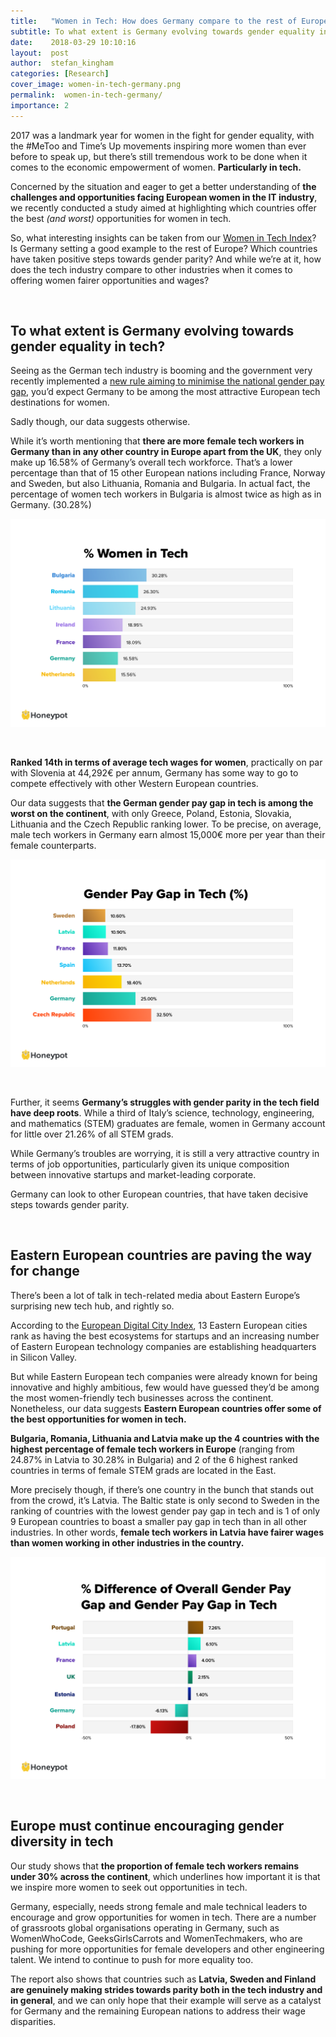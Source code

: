 ```yaml
---
title:   "Women in Tech: How does Germany compare to the rest of Europe?"
subtitle: To what extent is Germany evolving towards gender equality in tech? Which other European countries have taken positive steps towards gender parity? Today we'll be taking a closer look at data from the Woman in Tech Index 2018.
date:    2018-03-29 10:10:16
layout:  post
author:  stefan_kingham
categories: [Research]
cover_image: women-in-tech-germany.png
permalink:  women-in-tech-germany/
importance: 2
---
```


2017 was a landmark year for women in the fight for gender equality, with the #MeToo and Time’s Up movements inspiring more women than ever before to speak up, but there’s still tremendous work to be done when it comes to the economic empowerment of women. **Particularly in tech.**

<!--more-->

Concerned by the situation and eager to get a better understanding of **the challenges and opportunities facing European women in the IT industry**, we recently conducted a study aimed at highlighting which countries offer the best *(and worst)* opportunities for women in tech.

So, what interesting insights can be taken from our [Women in Tech Index](https://www.honeypot.io/women-in-tech-2018/)? Is Germany setting a good example to the rest of Europe? Which countries have taken positive steps towards gender parity? And while we’re at it, how does the tech industry compare to other industries when it comes to offering women fairer opportunities and wages?

<br />

## To what extent is Germany evolving towards gender equality in tech?
   
Seeing as the German tech industry is booming and the government very recently implemented a [new rule aiming to minimise the national gender pay gap](https://www.thelocal.de/20180112/germany-tackles-gender-pay-gap), you’d expect Germany to be among the most attractive European tech destinations for women.   

Sadly though, our data suggests otherwise.

While it’s worth mentioning that **there are more female tech workers in Germany than in any other country in Europe apart from the UK**, they only make up 16.58% of Germany’s overall tech workforce. That’s a lower percentage than that of 15 other European nations including France, Norway and Sweden, but also Lithuania, Romania and Bulgaria.  In actual fact, the percentage of women tech workers in Bulgaria is almost twice as high as in Germany. (30.28%)

![Percentage of Women in Tech](/assets/images/Percentage-of-Women-In-Tech-Graph.png)

<br />

**Ranked 14th in terms of average tech wages for women**, practically on par with Slovenia at 44,292€ per annum, Germany has some way to go to compete effectively with other Western European countries.

Our data suggests that **the German gender pay gap in tech is among the worst on the continent**, with only Greece, Poland, Estonia, Slovakia, Lithuania and the Czech Republic ranking lower. To be precise, on average, male tech workers in Germany earn almost 15,000€ more per year than their female counterparts.

![Gender Pay Gap in Tech](/assets/images/Gender-Pay-Gap-in-Tech-Graph.png)

<br />

Further, it seems **Germany’s struggles with gender parity in the tech field have deep roots**. While a third of Italy’s science, technology, engineering, and mathematics (STEM) graduates are female, women in Germany account for little over 21.26% of all STEM grads.

While Germany’s troubles are worrying, it is still a very attractive country in terms of job opportunities, particularly given its unique composition between innovative startups and market-leading corporate.

Germany can look to other European countries, that have taken decisive steps towards gender parity.

<br />

## Eastern European countries are paving the way for change

There’s been a lot of talk in tech-related media about Eastern Europe’s surprising new tech hub, and rightly so.

According to the [European Digital City Index](https://digitalcityindex.eu), 13 Eastern European cities rank as having the best ecosystems for startups and an increasing number of Eastern European technology companies are establishing headquarters in Silicon Valley.

But while Eastern European tech companies were already known for being innovative and highly ambitious, few would have guessed they’d be among the most women-friendly tech businesses across the continent. Nonetheless, our data suggests **Eastern European countries offer some of the best opportunities for women in tech.**

**Bulgaria, Romania, Lithuania and Latvia make up the 4 countries with the highest percentage of female tech workers in Europe** (ranging from 24.87% in Latvia to 30.28% in Bulgaria) and 2 of the 6 highest ranked countries in terms of female STEM grads are located in the East.

More precisely though, if there’s one country in the bunch that stands out from the crowd, it’s Latvia. The Baltic state is only second to Sweden in the ranking of countries with the lowest gender pay gap in tech and is 1 of only 9 European countries to boast a smaller pay gap in tech than in all other industries. In other words, **female tech workers in Latvia have fairer wages than women working in other industries in the country.**

![Difference Tech/Overall Gender Pay Gap Graph](/assets/images/1Difference-Tech-and-Overall-Gender-Pay-Gap-Graph.png)

<br />

## Europe must continue encouraging gender diversity in tech

Our study shows that **the proportion of female tech workers remains under 30% across the continent**, which underlines how important it is that we inspire more women to seek out opportunities in tech. 

Germany, especially, needs strong female and male technical leaders to encourage and grow opportunities for women in tech. There are a number of grassroots global organisations operating in Germany, such as WomenWhoCode, GeeksGirlsCarrots and WomenTechmakers, who are pushing for more opportunities for female developers and other engineering talent. We intend to continue to push for more equality too.

The report also shows that countries such as **Latvia, Sweden and Finland are genuinely making strides towards parity both in the tech industry and in general**, and we can only hope that their example will serve as a catalyst for Germany and the remaining European nations to address their wage disparities.
